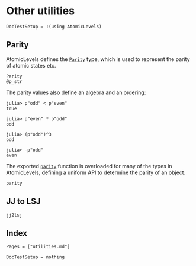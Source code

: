 # Other utilities

```@meta
DocTestSetup = :(using AtomicLevels)
```

## Parity

AtomicLevels defines the [`Parity`](@ref) type, which is used to represent the parity of
atomic states etc.

```@docs
Parity
@p_str
```

The parity values also define an algebra and an ordering:

```jldoctest
julia> p"odd" < p"even"
true

julia> p"even" * p"odd"
odd

julia> (p"odd")^3
odd

julia> -p"odd"
even
```

The exported [`parity`](@ref) function is overloaded for many of the types in AtomicLevels,
defining a uniform API to determine the parity of an object.

```@docs
parity
```

## JJ to LSJ

```@docs
jj2lsj
```

## Index

```@index
Pages = ["utilities.md"]
```

```@meta
DocTestSetup = nothing
```
